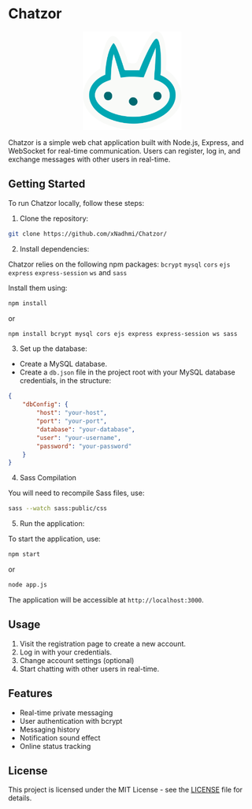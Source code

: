 # Chatzor

<p align="center">
<img src="public/assets/logo/logo.svg" alt="Chatzor Logo" width="200" height="200">
</p>

Chatzor is a simple web chat application built with Node.js, Express, and WebSocket for real-time communication. Users can register, log in, and exchange messages with other users in real-time.

## Getting Started

To run Chatzor locally, follow these steps:

1. Clone the repository:

```bash
git clone https://github.com/xNadhmi/Chatzor/
```

2. Install dependencies:

Chatzor relies on the following npm packages: `bcrypt` `mysql` `cors` `ejs` `express` `express-session` `ws` and `sass`

Install them using:

```bash
npm install
```

or

```bash
npm install bcrypt mysql cors ejs express express-session ws sass
```


3. Set up the database:
- Create a MySQL database.
- Create a `db.json` file in the project root with your MySQL database credentials, in the structure:

```json
{
	"dbConfig": {
		"host": "your-host",
		"port": "your-port",
		"database": "your-database",
		"user": "your-username",
		"password": "your-password"
	}
}
```

4. Sass Compilation

You will need to recompile Sass files, use:

```bash
sass --watch sass:public/css
```

5. Run the application:

To start the application, use:

```bash
npm start
```

or

```bash
node app.js
```

The application will be accessible at `http://localhost:3000`.

## Usage

1. Visit the registration page to create a new account.
2. Log in with your credentials.
3. Change account settings (optional)
4. Start chatting with other users in real-time.

## Features

- Real-time private messaging
- User authentication with bcrypt
- Messaging history
- Notification sound effect
- Online status tracking

## License

This project is licensed under the MIT License - see the [LICENSE](LICENSE) file for details.